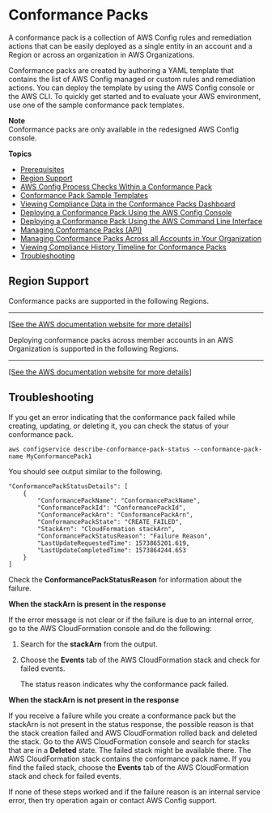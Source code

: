 # Conformance Packs<a name="conformance-packs"></a>

A conformance pack is a collection of AWS Config rules and remediation actions that can be easily deployed as a single entity in an account and a Region or across an organization in AWS Organizations\.

Conformance packs are created by authoring a YAML template that contains the list of AWS Config managed or custom rules and remediation actions\. You can deploy the template by using the AWS Config console or the AWS CLI\. To quickly get started and to evaluate your AWS environment, use one of the sample conformance pack templates\.

**Note**  
Conformance packs are only available in the redesigned AWS Config console\.

**Topics**
+ [Prerequisites](cpack-prerequisites.md)
+ [Region Support](#conformance-packs-regions)
+ [AWS Config Process Checks Within a Conformance Pack](process-checks.md)
+ [Conformance Pack Sample Templates](conformancepack-sample-templates.md)
+ [Viewing Compliance Data in the Conformance Packs Dashboard](conformance-pack-dashboard.md)
+ [Deploying a Conformance Pack Using the AWS Config Console](conformance-pack-console.md)
+ [Deploying a Conformance Pack Using the AWS Command Line Interface](conformance-pack-cli.md)
+ [Managing Conformance Packs \(API\)](conformance-pack-apis.md)
+ [Managing Conformance Packs Across all Accounts in Your Organization](conformance-pack-organization-apis.md)
+ [Viewing Compliance History Timeline for Conformance Packs](compliance-history-conformance-pack.md)
+ [Troubleshooting](#w29aac13c34)

## Region Support<a name="conformance-packs-regions"></a>

Conformance packs are supported in the following Regions\.


****  
[\[See the AWS documentation website for more details\]](http://docs.aws.amazon.com/config/latest/developerguide/conformance-packs.html)

Deploying conformance packs across member accounts in an AWS Organization is supported in the following Regions\.


****  
[\[See the AWS documentation website for more details\]](http://docs.aws.amazon.com/config/latest/developerguide/conformance-packs.html)

## Troubleshooting<a name="w29aac13c34"></a>

If you get an error indicating that the conformance pack failed while creating, updating, or deleting it, you can check the status of your conformance pack\.

```
aws configservice describe-conformance-pack-status --conformance-pack-name MyConformancePack1
```

You should see output similar to the following\.

```
"ConformancePackStatusDetails": [
    {
        "ConformancePackName": "ConformancePackName",
        "ConformancePackId": "ConformancePackId",
        "ConformancePackArn": "ConformancePackArn",
        "ConformancePackState": "CREATE_FAILED",
        "StackArn": "CloudFormation stackArn",
        "ConformancePackStatusReason": "Failure Reason",
        "LastUpdateRequestedTime": 1573865201.619,
        "LastUpdateCompletedTime": 1573864244.653
    }
]
```

Check the **ConformancePackStatusReason** for information about the failure\. 

**When the stackArn is present in the response**

If the error message is not clear or if the failure is due to an internal error, go to the AWS CloudFormation console and do the following:

1. Search for the **stackArn** from the output\.

1. Choose the **Events** tab of the AWS CloudFormation stack and check for failed events\.

   The status reason indicates why the conformance pack failed\.

**When the stackArn is not present in the response**

If you receive a failure while you create a conformance pack but the stackArn is not present in the status response, the possible reason is that the stack creation failed and AWS CloudFormation rolled back and deleted the stack\. Go to the AWS CloudFormation console and search for stacks that are in a **Deleted** state\. The failed stack might be available there\. The AWS CloudFormation stack contains the conformance pack name\. If you find the failed stack, choose the **Events** tab of the AWS CloudFormation stack and check for failed events\.

If none of these steps worked and if the failure reason is an internal service error, then try operation again or contact AWS Config support\.